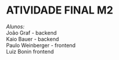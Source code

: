 # ATIVIDADE FINAL M2

_Alunos:_\
João Graf - backend\
Kaio Bauer - backend\
Paulo Weinberger - frontend\
Luiz Bonin frontend
